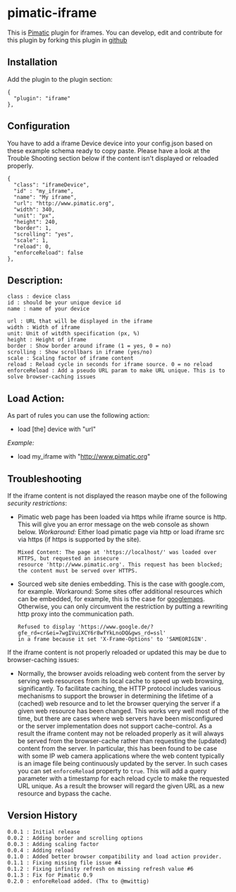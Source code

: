 pimatic-iframe
=======================

This is [Pimatic](http://pimatic.org) plugin for iframes.
You can develop, edit and contribute for this plugin by forking this plugin in [github](https://github.com/Oitzu/pimatic-iframe)

Installation
-------------
Add the plugin to the plugin section:

    {
      "plugin": "iframe"
    },

Configuration
-------------

You have to add a iframe Device device into your config.json based on these example schema ready to copy paste. 
Please have a look at the Trouble Shooting section below if the content isn't displayed or reloaded properly.

    {
      "class": "iframeDevice",
      "id" : "my_iframe",
      "name": "My iframe",
      "url": "http://www.pimatic.org",
      "width": 340,
      "unit": "px",
      "height": 240,
      "border": 1,
      "scrolling": "yes",
      "scale": 1,
      "reload": 0,
      "enforceReload": false
    },

Description:
-------------

    class : device class
    id : should be your unique device id
    name : name of your device

    url : URL that will be displayed in the iframe
    width : Width of iframe
    unit: Unit of witdth specification (px, %)
    height : Height of iframe
    border : Show border around iframe (1 = yes, 0 = no)
    scrolling : Show scrollbars in iframe (yes/no)
    scale : Scaling factor of iframe content
    reload : Reload cycle in seconds for iframe source. 0 = no reload
    enforceReload : Add a pseudo URL param to make URL unique. This is to solve browser-caching issues

Load Action:
-------------

As part of rules you can use the following action:

* load [the] device with "url"

*Example:*

* load my_iframe with "http://www.pimatic.org"

Troubleshooting
-------------

If the iframe content is not displayed the reason maybe one of the following *security restrictions*:

* Pimatic web page has been loaded via https while iframe source is http. This will give you an error message on the
  web console as shown below. *Workaround:* Either load pimatic page via http or load iframe src via https (if https
  is supported by the site).

    ```
    Mixed Content: The page at 'https://localhost/' was loaded over HTTPS, but requested an insecure
    resource 'http://www.pimatic.org'. This request has been blocked; the content must be served over HTTPS.
    ```

* Sourced web site denies embedding. This is the case with google.com, for example. Workaround: Some sites offer
  additional resources which can be embedded, for example, this is the case
  for [googlemaps](https://developers.google.com/maps/documentation/embed/guide). Otherwise, you can only
  circumvent the restriction by putting a rewriting http proxy into the communication path.

    ```
    Refused to display 'https://www.google.de/?gfe_rd=cr&ei=7wgIVuiXCY6r8wfYkLnoDQ&gws_rd=ssl'
    in a frame because it set 'X-Frame-Options' to 'SAMEORIGIN'.
    ```
    
If the iframe content is not properly reloaded or updated this may be due to browser-caching issues:

* Normally, the browser avoids reloading web content from the server by serving web resources from its local 
  cache to speed up web browsing, significantly. To facilitate caching, the HTTP protocol includes various 
  mechanisms to support the browser in determining the lifetime of a (cached) web resource and to let the browser 
  querying the server if a given web resource has been changed. This works very well most of the time, but 
  there are cases where web servers have been misconfigured or the server implementation does not support 
  cache-control. As a result the iframe content may not be reloaded properly as it will always be served from the 
  browser-cache rather than requesting the (updated) content from the server. In particular, this has been found 
  to be case with some IP web camera applications where the web content typically is an image file being continuously 
  updated by the server. In such cases you can set `enforceReload` property to `true`.  This will add a query 
  parameter with a timestamp for each reload cycle to make the requested URL unique. As a result the browser will 
  regard the given URL as a new resource and bypass the cache.

Version History
---------------
    0.0.1 : Initial release
    0.0.2 : Adding border and scrolling options
    0.0.3 : Adding scaling factor
    0.0.4 : Adding reload
    0.1.0 : Added better browser compatibility and load action provider.
    0.1.1 : Fixing missing file issue #4
    0.1.2 : Fixing infinity refresh on missing refresh value #6
    0.1.3 : Fix for Pimatic 0.9
    0.2.0 : enforeReload added. (Thx to @mwittig)
